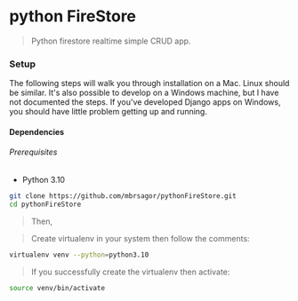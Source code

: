 # python FireStore

> Python firestore realtime simple CRUD app.

### Setup

The following steps will walk you through installation on a Mac. Linux should be similar.
It's also possible to develop on a Windows machine, but I have not documented the steps.
If you've developed Django apps on Windows, you should have little problem getting
up and running.

#### Dependencies
###### Prerequisites

- Python 3.10

```bash
git clone https://github.com/mbrsagor/pythonFireStore.git
cd pythonFireStore
```

> Then,

> Create virtualenv in your system then follow the comments:
```bash
virtualenv venv --python=python3.10
```

> If you successfully create the virtualenv then activate:
```bash
source venv/bin/activate
```
